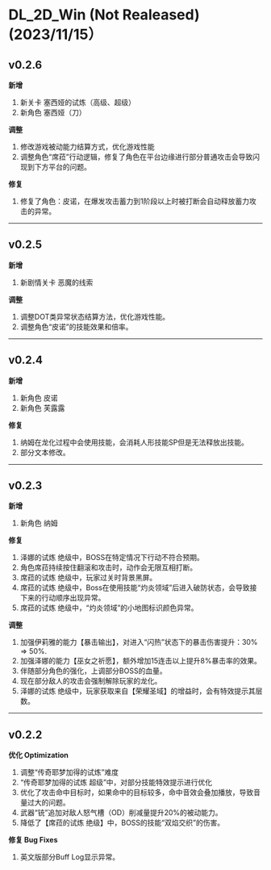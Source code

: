 # DL_2D_Win (Not Realeased) (2023/11/15）

## v0.2.6

**新增**

1. 新关卡 塞西娅的试炼（高级、超级）
2. 新角色 塞西娅（刀）

**调整**

1. 修改游戏被动能力结算方式，优化游戏性能
2. 调整角色“席菈”行动逻辑，修复了角色在平台边缘进行部分普通攻击会导致闪现到下方平台的问题。

**修复**

1. 修复了角色：皮诺，在爆发攻击蓄力到1阶段以上时被打断会自动释放蓄力攻击的异常。

---

## v0.2.5

**新增**

1. 新剧情关卡 恶魔的线索

**调整**

1. 调整DOT类异常状态结算方法，优化游戏性能。
2. 调整角色“皮诺”的技能效果和倍率。

---

## v0.2.4

**新增**

1. 新角色 皮诺
2. 新角色 芙露露

**修复**

1. 纳姆在龙化过程中会使用技能，会消耗人形技能SP但是无法释放出技能。
2. 部分文本修改。

---

## v0.2.3

**新增**

1. 新角色 纳姆

**修复**

1. 泽娜的试炼 绝级中，BOSS在特定情况下行动不符合预期。
2. 角色席菈持续按住翻滚和攻击时，动作会无限互相打断。
3. 席菈的试炼 绝级中，玩家过关时背景黑屏。
4. 席菈的试炼 绝级中，Boss在使用技能“灼炎领域”后进入破防状态，会导致接下来的行动顺序出现异常。
5. 席菈的试炼 绝级中，“灼炎领域”的小地图标识颜色异常。

**调整**

1. 加强伊莉雅的能力【暴击输出】，对进入“闪热”状态下的暴击伤害提升：30% => 50%.
2. 加强泽娜的能力【巫女之祈愿】，额外增加15连击以上提升8%暴击率的效果。
3. 伴随部分角色的强化，上调部分BOSS的血量。
4. 现在部分敌人的攻击会强制解除玩家的龙化。
5. 泽娜的试炼 绝级中，玩家获取来自【荣耀圣域】的增益时，会有特效提示其层数。

---

## v0.2.2

**优化 Optimization**

1. 调整“传奇耶梦加得的试炼”难度
2. “传奇耶梦加得的试炼 超级”中，对部分技能特效提示进行优化
3. 优化了攻击命中目标时，如果命中的目标较多，命中音效会叠加播放，导致音量过大的问题。
4. 武器“铳”追加对敌人怒气槽（OD）削减量提升20%的被动能力。
5. 降低了【席菈的试炼 绝级】中，BOSS的技能“双焰交织”的伤害。

**修复 Bug Fixes**

1. 英文版部分Buff Log显示异常。
